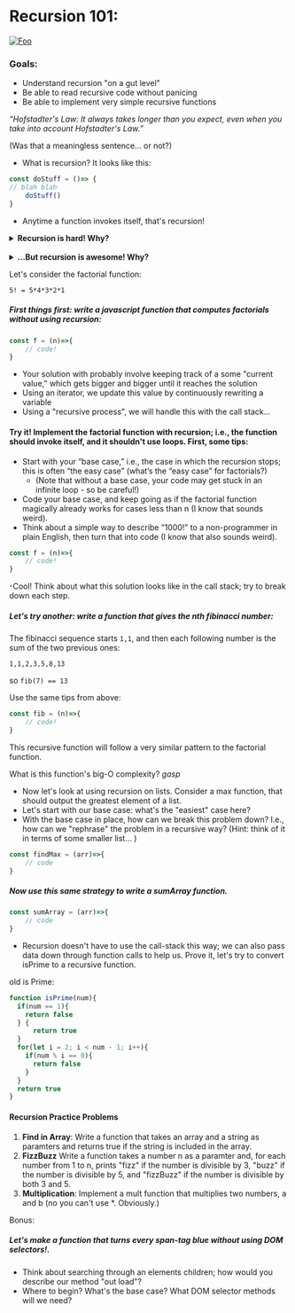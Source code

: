 # Recursion 101:
[![Foo](http://www.fractalsciencekit.com/fractals/large/Fractal-Mobius-Patterns-05.jpg)](http://google.com.au/)

### Goals:
- Understand recursion "on a gut level"
- Be able to read recursive code without panicing
- Be able to implement very simple recursive functions 



*“Hofstadter's Law: It always takes longer than you expect, even when you take into account Hofstadter's Law.”*

 (Was that a meaningless sentence... or not?)


- What is recursion? It looks like this:
```js
const doStuff = ()=> {
// blah blah
	doStuff()
}
```
- Anytime a function invokes itself, that's recursion! 

<details>
<summary><strong>Recursion is hard! Why?</strong></summary>
<br>

 - It's generally hard to reason about; we're used to thinking in loops!
 - When you mess up, your code crashes (like with while loops)
 - There are different ways to use recursion

</details>
<br>
<details>
<summary><strong>...But recursion is awesome! Why?</strong></summary>
<br>

- Force you to understand core concepts; impresses interviewers, peers, first dates, etc.
- You can do anything with recursion (you don’t really need loops!) 

- Code is often very simple / clean
- It's fun! (I swear!)





</details>

Let's consider the factorial function:

`5! = 5*4*3*2*1`

##### First things first: write a javascript function that computes factorials *without using recursion*:

```js
const f = (n)=>{
    // code!
}
```
- Your solution with probably involve keeping track of a some "current value," which gets bigger and bigger until it reaches the solution
- Using an iterator, we update this value by continuously rewriting a variable
- Using a "recursive process", we will handle this with the call stack...


#### Try it! Implement the factorial function with recursion; i.e., the function should invoke itself, and it shouldn't use loops. First, some tips:


- Start with your “base case,” i.e., the case in which the recursion stops; this is often “the easy case” (what’s the “easy case” for factorials?)
    - (Note that without a base case, your code may get stuck in an infinite loop - so be careful!) 
- Code your base case, and keep going as if  the factorial function magically already works for cases less than n (I know that sounds weird).
- Think about a simple way to describe ”1000!” to a non-programmer in plain English, then turn that into code (I know that also sounds weird). 
  
```js
const f = (n)=>{
    // code!
}
```

-Cool! Think about what this solution looks like in the call stack; try to break down each step. 

##### Let's try another: write a function that gives the nth fibinacci number:

The fibinacci sequence starts `1,1`, and then each following number is the sum of the two previous ones:

`1,1,2,3,5,8,13`

so `fib(7) == 13`

Use the same tips from above:
```js
const fib = (n)=>{
    // code!
}
```
This recursive function will follow a very similar pattern to the factorial function.


What is this function's big-O complexity? *gasp*


- Now let's look at using recursion on lists. Consider a max function, that should output the greatest element of a list.
- Let's start with our base case: what's the "easiest" case here?
- With the base case in place, how can we break this problem down? I.e., how can we "rephrase" the problem in a recursive way? (Hint: think of it in terms of some smaller list... )

```js
const findMax = (arr)=>{
    // code
}
```


##### Now use this same strategy to write a sumArray function.
```js
const sumArray = (arr)=>{
    // code
}
```





- Recursion doesn't have to use the call-stack this way; we can also pass data down through function calls to help us. Prove it, let's try to convert isPrime to a recursive function.

old is Prime:

```js
function isPrime(num){
  if(num == 1){
    return false
  } {
      return true
  }
  for(let i = 2; i < num - 1; i++){
    if(num % i == 0){
      return false
    }
  }
  return true
}
```


#### Recursion Practice Problems
1. **Find in Array**: Write a function that takes an array and a string as paramters and returns true if the string is included in the array.
2. **FizzBuzz** Write a function takes a number n as a paramter and, for each number from 1 to n, prints "fizz" if the number is divisible by 3, "buzz" if the number is divisible by 5, and "fizzBuzz" if the number is divisible by both 3 and 5.
3. **Multiplication**: Implement a mult function that multiplies two numbers, a and b (no you can't use *. Obviously.)

Bonus:
##### Let's make a function that turns every span-tag blue **without using DOM selectors!**.
- Think about searching through an elements children; how would you describe our method "out load"?
- Where to begin? What's the base case? What DOM selector methods will we need?




